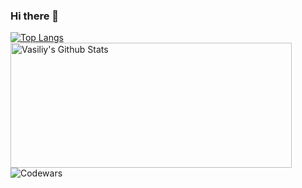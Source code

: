 ### Hi there 👋

[![Top Langs](https://github-readme-stats.vercel.app/api/top-langs/?username=svdfsdev)](https://github.com/anuraghazra/github-readme-stats)
<img width="450em" height="200em" align="left" alt="Vasiliy's Github Stats" src="https://github-readme-stats.vercel.app/api?username=svdfsdev&show_icons=true?count_private=true&theme=tokyonight">

![Codewars](https://www.codewars.com/users/svdfsdev/badges/large)
<!--
**svdfsdev/svdfsdev** is a ✨ _special_ ✨ repository because its `README.md` (this file) appears on your GitHub profile.

Here are some ideas to get you started:

- 🔭 I’m currently working on ...
- 🌱 I’m currently learning ...
- 👯 I’m looking to collaborate on ...
- 🤔 I’m looking for help with ...
- 💬 Ask me about ...
- 📫 How to reach me: ...
- 😄 Pronouns: ...
- ⚡ Fun fact: ...
-->
